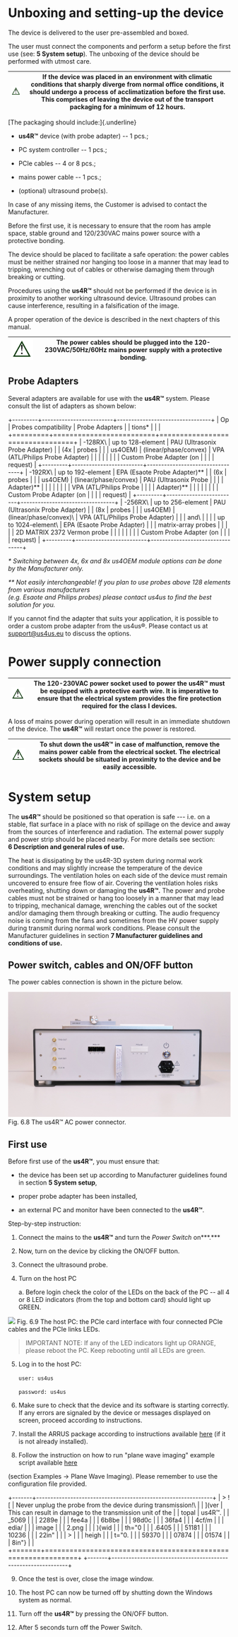 # Unboxing and setting-up the device

The device is delivered to the user pre-assembled and boxed.

The user must connect the components and perform a setup before the
first use (see: **5 System setup**)*.* The unboxing of the device should
be performed with utmost care.

![WARNING](img/icon-warning.png) | If the device was placed in an environment with climatic conditions that sharply diverge from normal office conditions, it should undergo a process of acclimatization before the first use. This comprises of leaving the device out of the transport packaging for a minimum of 12 hours.
-|-

[The packaging should include:]{.underline}

-   **us4R™** device (with probe adapter) -- 1 pcs.;

-   PC system controller -- 1 pcs.;

-   PCIe cables -- 4 or 8 pcs.;

-   mains power cable -- 1 pcs.;

-   (optional) ultrasound probe(s).

In case of any missing items, the Customer is advised to contact the
Manufacturer.

Before the first use, it is necessary to ensure that the room has ample
space, stable ground and 120/230VAC mains power source with a protective
bonding.

The device should be placed to facilitate a safe operation: the power
cables must be neither strained nor hanging too loose in a manner that
may lead to tripping, wrenching out of cables or otherwise damaging them
through breaking or cutting.

Procedures using the **us4R™** should not be performed if the device is
in proximity to another working ultrasound device. Ultrasound probes can
cause interference, resulting in a falsification of the image.

A proper operation of the device is described in the next chapters of
this manual.

![WARNING](img/icon-warning.png) | The power cables should be plugged into the 120-230VAC/50Hz/60Hz mains power supply with a protective bonding.
-|-

## Probe Adapters

Several adapters are available for use with the **us4R™** system. Please
consult the list of adapters as shown below:

+---------+-------------------------+---------------------------------+
| Op      | Probes compatibility    | Probe Adapters                  |
| tions\* |                         |                                 |
+=========+=========================+=================================+
| -128RX\ | up to 128-element       | PAU (Ultrasonix Probe Adapter)  |
| (4x     | probes                  |                                 |
| us4OEM) | (linear/phase/convex)   | VPA (ATL/Philips Probe Adapter) |
|         |                         |                                 |
|         |                         | Custom Probe Adapter (on        |
|         |                         | request)                        |
+---------+-------------------------+---------------------------------+
| -192RX\ | up to 192-element       | EPA (Esaote Probe Adapter)\*\*  |
| (6x     | probes                  |                                 |
| us4OEM) | (linear/phase/convex)   | PAU (Ultrasonix Probe           |
|         |                         | Adapter)\*\*                    |
|         |                         |                                 |
|         |                         | VPA (ATL/Philips Probe          |
|         |                         | Adapter)\*\*                    |
|         |                         |                                 |
|         |                         | Custom Probe Adapter (on        |
|         |                         | request)                        |
+---------+-------------------------+---------------------------------+
| -256RX\ | up to 256-element       | PAU (Ultrasonix Probe Adapter)  |
| (8x     | probes                  |                                 |
| us4OEM) | (linear/phase/convex)\  | VPA (ATL/Philips Probe Adapter) |
|         | and\                    |                                 |
|         | up to 1024-element\     | EPA (Esaote Probe Adapter)      |
|         | matrix-array probes     |                                 |
|         |                         | 2D MATRIX 2372 Vermon probe     |
|         |                         |                                 |
|         |                         | Custom Probe Adapter (on        |
|         |                         | request)                        |
+---------+-------------------------+---------------------------------+

*\* Switching between 4x, 6x and 8x us4OEM module options can be done by
the Manufacturer only.*

*\*\* Not easily interchangeable! If you plan to use probes above 128
elements from various manufacturers\
(e.g. Esaote and Philips probes) please contact us4us to find the best
solution for you.*

If you cannot find the adapter that suits your application, it is
possible to order a custom probe adapter from the us4us®. Please contact
us at <support@us4us.eu> to discuss the options.

# Power supply connection

![WARNING](img/icon-warning.png) | The 120-230VAC power socket used to power the us4R™ must be equipped with a protective earth wire. It is imperative to ensure that the electrical system provides the fire protection required for the class I devices.
-|- 

A loss of mains power during operation will result in an immediate
shutdown of the device. The **us4R™** will restart once the power is
restored.

![WARNING](img/icon-warning.png) | To shut down the us4R™ in case of malfunction, remove the mains power cable from the electrical socket. The electrical sockets should be situated in proximity to the device and be easily accessible.
-|- 

# System setup

The **us4R™** should be positioned so that operation is safe --- i.e. on
a stable, flat surface in a place with no risk of spillage on the device
and away from the sources of interference and radiation. The external
power supply and power strip should be placed nearby. For more details
see section: **6 Description and general rules of use.**

The heat is dissipating by the us4R-3D system during normal work
conditions and may slightly increase the temperature of the device
surroundings. The ventilation holes on each side of the device must
remain uncovered to ensure free flow of air. Covering the ventilation
holes risks overheating, shutting down or damaging the **us4R™.** The
power and probe cables must not be strained or hang too loosely in a
manner that may lead to tripping, mechanical damage, wrenching the
cables out of the socket and/or damaging them through breaking or
cutting. The audio frequency noise is coming from the fans and sometimes
from the HV power supply during transmit during normal work conditions.
Please consult the Manufacturer guidelines in section **7 Manufacturer
guidelines and conditions of use.**

## Power switch, cables and ON/OFF button

The power cables connection is shown in the picture below.

![](img/us4r-back.jpeg)
Fig. 6.8 The us4R™ AC power connector.

## First use

Before first use of the **us4R™**, you must ensure that:

-   the device has been set up according to Manufacturer guidelines
    found in section **5 System setup**,

-   proper probe adapter has been installed,

-   an external PC and monitor have been connected to the **us4R™**.

Step-by-step instruction:

1.  Connect the mains to the **us4R™** and turn the *Power Switch*
    on***.***

2.  Now, turn on the device by clicking the ON/OFF button.

3.  Connect the ultrasound probe.

4.  Turn on the host PC

    a.  Before login check the color of the LEDs on the back of the PC
        -- all 4 or 8 LED indicators (from the top and bottom card)
        should light up GREEN.

![](img/pcie-cables-1234.jpeg)
Fig. 6.9 The host PC: the PCIe card interface with four connected PCIe cables and the PCIe links LEDs.

>IMPORTANT NOTE: If any of the LED indicators light up ORANGE, please reboot the PC. Keep rebooting until all LEDs are green.

5.  Log in to the host PC:

    `user: us4us`
    
    `password: us4us`

6.  Make sure to check that the device and its software is starting
    correctly. If any errors are signaled by the device or messages
    displayed on screen, proceed according to instructions.

7.  Install the ARRUS package according to instructions available
    [here](https://us4useu.github.io/arrus-public/releases/current/python/content/installation/index.html#arrus)
    (if it is not already installed).

8.  Follow the instruction on how to run "plane wave imaging" example
    script available
    [here](https://us4useu.github.io/arrus-public/releases/develop/python/content/examples.html)

(section Examples → Plane Wave Imaging). Please remember to use the
configuration file provided.

+-------+--------------------------------------------------------------+
| > ![  | Never unplug the probe from the device during transmission!\ |
| ](ver | This can result in damage to the transmission unit of the    |
| topal | us4R™.                                                       |
| _5069 |                                                              |
| 2289e |                                                              |
| fee4a |                                                              |
| 6b8be |                                                              |
| 98d0c |                                                              |
| 36fa4 |                                                              |
| 4cf/m |                                                              |
| edia/ |                                                              |
| image |                                                              |
| 2.png |                                                              |
| ){wid |                                                              |
| th="0 |                                                              |
| .6405 |                                                              |
| 51181 |                                                              |
| 10236 |                                                              |
| 22in" |                                                              |
| >     |                                                              |
| heigh |                                                              |
| t="0. |                                                              |
| 59370 |                                                              |
| 07874 |                                                              |
| 01574 |                                                              |
| 8in"} |                                                              |
+=======+==============================================================+
+-------+--------------------------------------------------------------+

9.  Once the test is over, close the image window.

10. The host PC can now be turned off by shutting down the Windows
    system as normal.

11. Turn off the **us4R™** by pressing the ON/OFF button.

12. After 5 seconds turn off the Power Switch.
